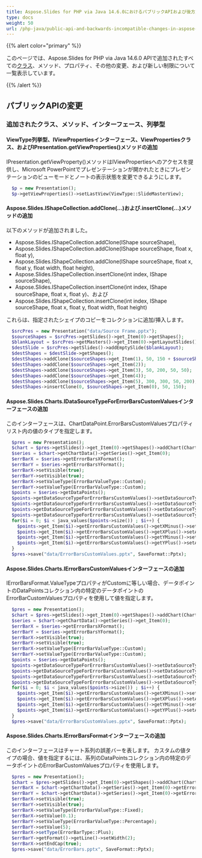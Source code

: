 ```yaml
---
title: Aspose.Slides for PHP via Java 14.6.0におけるパブリックAPIおよび後方互換性のない変更
type: docs
weight: 50
url: /php-java/public-api-and-backwards-incompatible-changes-in-aspose-slides-for-java-14-6-0/
---
```


{{% alert color="primary" %}} 

このページでは、Aspose.Slides for PHP via Java 14.6.0 APIで追加されたすべての[クラス](/slides/php-java/public-api-and-backwards-incompatible-changes-in-aspose-slides-for-java-14-6-0/)、メソッド、プロパティ、その他の変更、および新しい制限について一覧表示しています。

{{% /alert %}} 
## **パブリックAPIの変更**
### **追加されたクラス、メソッド、インターフェース、列挙型**
#### **ViewType列挙型、IViewPropertiesインターフェース、ViewPropertiesクラス、およびIPresentation.getViewProperties()メソッドの追加**
IPresentation.getViewProperty()メソッドはIViewPropertiesへのアクセスを提供し、Microsoft PowerPointでプレゼンテーションが開かれたときにプレゼンテーションのビューモードとノートの表示状態を変更できるようにします。

```php
  $p = new Presentation();
  $p->getViewProperties()->setLastView(ViewType::SlideMasterView);

```
#### **Aspose.Slides.IShapeCollection.addClone(...)および.insertClone(...)メソッドの追加**
以下のメソッドが追加されました。

- Aspose.Slides.IShapeCollection.addClone(IShape sourceShape),
- Aspose.Slides.IShapeCollection.addClone(IShape sourceShape, float x, float y),
- Aspose.Slides.IShapeCollection.addClone(IShape sourceShape, float x, float y, float width, float height),
- Aspose.Slides.IShapeCollection.insertClone(int index, IShape sourceShape),
- Aspose.Slides.IShapeCollection.insertClone(int index, IShape sourceShape, float x, float y)、および
- Aspose.Slides.IShapeCollection.insertClone(int index, IShape sourceShape, float x, float y, float width, float height)

これらは、指定されたシェイプのコピーをコレクションに追加/挿入します。

```php
  $srcPres = new Presentation("data/Source Frame.pptx");
  $sourceShapes = $srcPres->getSlides()->get_Item(0)->getShapes();
  $blankLayout = $srcPres->getMasters()->get_Item(0)->getLayoutSlides()->getByType(SlideLayoutType::Blank);
  $destSlide = $srcPres->getSlides()->addEmptySlide($blankLayout);
  $destShapes = $destSlide->getShapes();
  $destShapes->addClone($sourceShapes->get_Item(1), 50, 150 + $sourceShapes->get_Item(0)->getHeight());
  $destShapes->addClone($sourceShapes->get_Item(2));
  $destShapes->addClone($sourceShapes->get_Item(3), 50, 200, 50, 50);
  $destShapes->addClone($sourceShapes->get_Item(4));
  $destShapes->addClone($sourceShapes->get_Item(5), 300, 300, 50, 200);
  $destShapes->insertClone(0, $sourceShapes->get_Item(0), 50, 150);

```
#### **Aspose.Slides.Charts.IDataSourceTypeForErrorBarsCustomValuesインターフェースの追加**
このインターフェースは、ChartDataPoint.ErrorBarsCustomValuesプロパティリスト内の値のタイプを指定します。

```php
  $pres = new Presentation();
  $chart = $pres->getSlides()->get_Item(0)->getShapes()->addChart(ChartType::Bubble, 50, 50, 400, 300, true);
  $series = $chart->getChartData()->getSeries()->get_Item(0);
  $errBarX = $series->getErrorBarsXFormat();
  $errBarY = $series->getErrorBarsYFormat();
  $errBarX->setVisible(true);
  $errBarY->setVisible(true);
  $errBarX->setValueType(ErrorBarValueType::Custom);
  $errBarY->setValueType(ErrorBarValueType::Custom);
  $points = $series->getDataPoints();
  $points->getDataSourceTypeForErrorBarsCustomValues()->setDataSourceTypeForXPlusValues(DataSourceType::DoubleLiterals);
  $points->getDataSourceTypeForErrorBarsCustomValues()->setDataSourceTypeForXMinusValues(DataSourceType::DoubleLiterals);
  $points->getDataSourceTypeForErrorBarsCustomValues()->setDataSourceTypeForYPlusValues(DataSourceType::DoubleLiterals);
  $points->getDataSourceTypeForErrorBarsCustomValues()->setDataSourceTypeForYMinusValues(DataSourceType::DoubleLiterals);
  for($i = 0; $i < java_values($points->size()) ; $i++) {
    $points->get_Item($i)->getErrorBarsCustomValues()->getXMinus()->setAsLiteralDouble($i + 1);
    $points->get_Item($i)->getErrorBarsCustomValues()->getXPlus()->setAsLiteralDouble($i + 1);
    $points->get_Item($i)->getErrorBarsCustomValues()->getYMinus()->setAsLiteralDouble($i + 1);
    $points->get_Item($i)->getErrorBarsCustomValues()->getYPlus()->setAsLiteralDouble($i + 1);
  }
  $pres->save("data/ErrorBarsCustomValues.pptx", SaveFormat::Pptx);

```
#### **Aspose.Slides.Charts.IErrorBarsCustomValuesインターフェースの追加**
IErrorBarsFormat.ValueTypeプロパティがCustomに等しい場合、データポイントのDataPointsコレクション内の特定のデータポイントのErrorBarCustomValuesプロパティを使用して値を指定します。

```php
  $pres = new Presentation();
  $chart = $pres->getSlides()->get_Item(0)->getShapes()->addChart(ChartType::Bubble, 50, 50, 400, 300, true);
  $series = $chart->getChartData()->getSeries()->get_Item(0);
  $errBarX = $series->getErrorBarsXFormat();
  $errBarY = $series->getErrorBarsYFormat();
  $errBarX->setVisible(true);
  $errBarY->setVisible(true);
  $errBarX->setValueType(ErrorBarValueType::Custom);
  $errBarY->setValueType(ErrorBarValueType::Custom);
  $points = $series->getDataPoints();
  $points->getDataSourceTypeForErrorBarsCustomValues()->setDataSourceTypeForXPlusValues(DataSourceType::DoubleLiterals);
  $points->getDataSourceTypeForErrorBarsCustomValues()->setDataSourceTypeForXMinusValues(DataSourceType::DoubleLiterals);
  $points->getDataSourceTypeForErrorBarsCustomValues()->setDataSourceTypeForYPlusValues(DataSourceType::DoubleLiterals);
  $points->getDataSourceTypeForErrorBarsCustomValues()->setDataSourceTypeForYMinusValues(DataSourceType::DoubleLiterals);
  for($i = 0; $i < java_values($points->size()) ; $i++) {
    $points->get_Item($i)->getErrorBarsCustomValues()->getXMinus()->setAsLiteralDouble($i + 1);
    $points->get_Item($i)->getErrorBarsCustomValues()->getXPlus()->setAsLiteralDouble($i + 1);
    $points->get_Item($i)->getErrorBarsCustomValues()->getYMinus()->setAsLiteralDouble($i + 1);
    $points->get_Item($i)->getErrorBarsCustomValues()->getYPlus()->setAsLiteralDouble($i + 1);
  }
  $pres->save("data/ErrorBarsCustomValues.pptx", SaveFormat::Pptx);

```
#### **Aspose.Slides.Charts.IErrorBarsFormatインターフェースの追加**
このインターフェースはチャート系列の誤差バーを表します。
カスタムの値タイプの場合、値を指定するには、系列のDataPointsコレクション内の特定のデータポイントのErrorBarCustomValuesプロパティを使用します。

```php
  $pres = new Presentation();
  $chart = $pres->getSlides()->get_Item(0)->getShapes()->addChart(ChartType::Bubble, 50, 50, 400, 300, true);
  $errBarX = $chart->getChartData()->getSeries()->get_Item(0)->getErrorBarsXFormat();
  $errBarY = $chart->getChartData()->getSeries()->get_Item(0)->getErrorBarsYFormat();
  $errBarX->setVisible(true);
  $errBarY->setVisible(true);
  $errBarX->setValueType(ErrorBarValueType::Fixed);
  $errBarX->setValue(0.1);
  $errBarY->setValueType(ErrorBarValueType::Percentage);
  $errBarY->setValue(5);
  $errBarX->setType(ErrorBarType::Plus);
  $errBarY->getFormat()->getLine()->setWidth(2);
  $errBarX->setEndCap(true);
  $pres->save("data/ErrorBars.pptx", SaveFormat::Pptx);

```